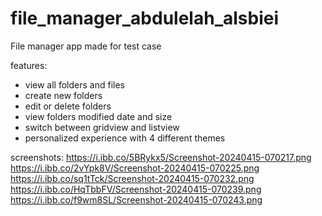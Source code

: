 # file_manager_abdulelah_alsbiei

File manager app made for test case

features:
- view all folders and files
- create new folders
- edit or delete folders
- view folders modified date and size
- switch between gridview and listview
- personalized experience with 4 different themes


screenshots:
https://i.ibb.co/5BRykx5/Screenshot-20240415-070217.png
https://i.ibb.co/2vYpk8V/Screenshot-20240415-070225.png
https://i.ibb.co/sq1tTck/Screenshot-20240415-070232.png
https://i.ibb.co/HqTbbFV/Screenshot-20240415-070239.png
https://i.ibb.co/f9wm8SL/Screenshot-20240415-070243.png
